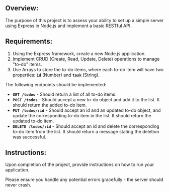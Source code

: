 ## **Overview:**

The purpose of this project is to assess your ability to set up a simple server using Express in Node.js and implement a basic RESTful API.

## **Requirements:**

1. Using the Express framework, create a new Node.js application.
2. Implement CRUD (Create, Read, Update, Delete) operations to manage "to-do" items.
3. Use Arrays to store the to-do items, where each to-do item will have two properties: **`id`** (Number) and **`task`** (String).

The following endpoints should be implemented:

- **`GET /todos`** - Should return a list of all to-do items.
- **`POST /todos`** - Should accept a new to-do object and add it to the list. It should return the added to-do item.
- **`PUT /todos/:id`** - Should accept an id and an updated to-do object, and update the corresponding to-do item in the list. It should return the updated to-do item.
- **`DELETE /todos/:id`** - Should accept an id and delete the corresponding to-do item from the list. It should return a message stating the deletion was successful.

## **Instructions:**

Upon completion of the project, provide instructions on how to run your application.

Please ensure you handle any potential errors gracefully - the server should never crash.
